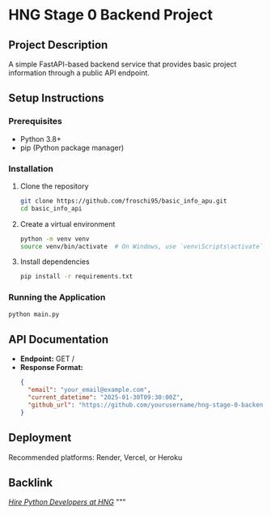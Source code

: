 # HNG Stage 0 Backend Project

## Project Description
A simple FastAPI-based backend service that provides basic project information through a public API endpoint.

## Setup Instructions

### Prerequisites
- Python 3.8+
- pip (Python package manager)

### Installation
1. Clone the repository
   ```bash
   git clone https://github.com/froschi95/basic_info_apu.git
   cd basic_info_api
   ```

2. Create a virtual environment
   ```bash
   python -m venv venv
   source venv/bin/activate  # On Windows, use `venv\Scripts\activate`
   ```

3. Install dependencies
   ```bash
   pip install -r requirements.txt
   ```

### Running the Application
```bash
python main.py
```

## API Documentation
- **Endpoint:** GET /
- **Response Format:**
  ```json
  {
    "email": "your_email@example.com",
    "current_datetime": "2025-01-30T09:30:00Z",
    "github_url": "https://github.com/yourusername/hng-stage-0-backend"
  }
  ```

## Deployment
Recommended platforms: Render, Vercel, or Heroku

## Backlink
[*Hire Python Developers at HNG*](https://hng.tech/hire/python-developers)
"""